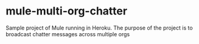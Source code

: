 mule-multi-org-chatter
======================

Sample project of Mule running in Heroku. The purpose of the project is to broadcast chatter messages across multiple orgs


